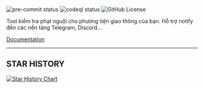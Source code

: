 ![pre-commit status](https://img.shields.io/github/actions/workflow/status/check-phat-nguoi/check-phat-nguoi.github.io/pre-commit.yml?style=for-the-badge&label=pre%20commit&branch=main&logo=precommit)
![codeql status](https://img.shields.io/github/actions/workflow/status/check-phat-nguoi/check-phat-nguoi.github.io/codeql.yml?style=for-the-badge&label=codeql&branch=main)
![GitHub License](https://img.shields.io/github/license/check-phat-nguoi/check-phat-nguoi.github.io?style=for-the-badge)

Tool kiểm tra phạt nguội cho phương tiện giao thông của bạn. Hỗ trợ notify đến các nền tảng Telegram, Discord...

[Documentation][doc-website]

---

## STAR HISTORY

<a href="https://star-history.com/#check-phat-nguoi/check-phat-nguoi.github.io&Date">
 <picture>
   <source media="(prefers-color-scheme: dark)" srcset="https://api.star-history.com/svg?repos=check-phat-nguoi/check-phat-nguoi.github.io&type=Date&theme=dark" />
   <source media="(prefers-color-scheme: light)" srcset="https://api.star-history.com/svg?repos=check-phat-nguoi/check-phat-nguoi.github.io&type=Date" />
   <img alt="Star History Chart" src="https://api.star-history.com/svg?repos=check-phat-nguoi/check-phat-nguoi.github.io&type=Date" />
 </picture>
</a>

[doc-website]: https://check-phat-nguoi.github.io/
